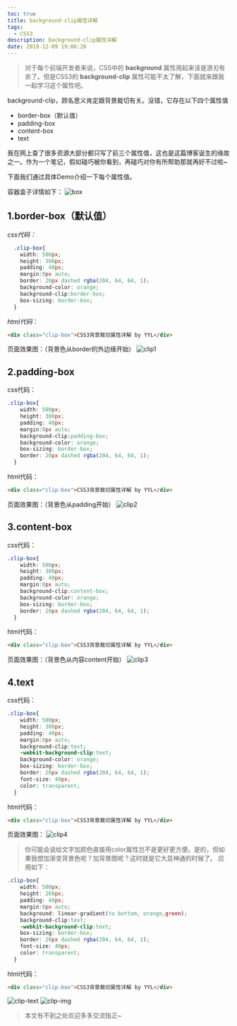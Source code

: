 ```yaml
---
toc: true
title: background-clip属性详解
tags:
  - CSS3
description: background-clip属性详解
date: 2019-12-09 19:06:20
---
```



>对于每个前端开发者来说，CSS中的 **background** 属性用起来该是游刃有余了。但是CSS3的 **background-clip** 属性可能不太了解，下面就来跟我一起学习这个属性吧。


background-clip，顾名思义肯定跟背景裁切有关。没错，它存在以下四个属性值

* border-box（默认值）
* padding-box
* content-box
* text


我在网上查了很多资源大部分都只写了前三个属性值，这也是这篇博客诞生的缘故之一。作为一个笔记，假如碰巧被你看到，再碰巧对你有所帮助那就再好不过啦~

下面我们通过具体Demo介绍一下每个属性值。
<!--more-->
容器盒子详情如下：
![box](box.jpg)


## 1.border-box（默认值）
*css代码：*
```css
  .clip-box{
    width: 500px;
    height: 300px;
    padding: 40px;
    margin:0px auto;
    border: 20px dashed rgba(204, 64, 64, 1);
    background-color: orange;
    background-clip:border-box; 
    box-sizing: border-box;
  }
```
*html代码*：
```html
<div class="clip-box">CSS3背景裁切属性详解 by YYL</div>
```

页面效果图：（背景色从border的外边缘开始）
![clip1](clip1.jpg)


## 2.padding-box
css代码：
```css
.clip-box{
    width: 500px;
    height: 300px;
    padding: 40px;
    margin:0px auto;
    background-clip:padding-box; 
    background-color: orange;
    box-sizing: border-box;
    border: 20px dashed rgba(204, 64, 64, 1);
  }
```
html代码：
```html
<div class="clip-box">CSS3背景裁切属性详解 by YYL</div>
```
页面效果图：（背景色从padding开始）
![clip2](clip2.jpg)


## 3.content-box
css代码：
```css
.clip-box{
    width: 500px;
    height: 300px;
    padding: 40px;
    margin:0px auto;
    background-clip:content-box; 
    background-color: orange;
    box-sizing: border-box;
    border: 20px dashed rgba(204, 64, 64, 1);
  }
```
html代码：
```html
<div class="clip-box">CSS3背景裁切属性详解 by YYL</div>
```
页面效果图：（背景色从内容content开始）
![clip3](clip3.jpg)

## 4.text
css代码：

```css
.clip-box{
    width: 500px;
    height: 300px;
    padding: 40px;
    margin:0px auto;
    background-clip:text; 
    -webkit-background-clip:text; 
    background-color: orange;
    box-sizing: border-box;
    border: 20px dashed rgba(204, 64, 64, 1);
    font-size: 40px;
    color: transparent;
  }
```
html代码：
```html
<div class="clip-box">CSS3背景裁切属性详解 by YYL</div>
```
页面效果图：
![clip4](clip4.jpg)
>你可能会说给文字加颜色直接用color属性岂不是更好更方便。是的，但如果我想加渐变背景色呢？加背景图呢？这时就是它大显神通的时候了。
应用如下：

```css
.clip-box{
    width: 500px;
    height: 260px;
    padding: 40px;
    margin:0px auto;
    background: linear-gradient(to bottom, orange,green);
    background-clip:text; 
    -webkit-background-clip:text;
    box-sizing: border-box;
    border: 20px dashed rgba(204, 64, 64, 1);
    font-size: 40px;
    color: transparent;
  }
```
html代码：
```html
<div class="clip-box">CSS3背景裁切属性详解 by YYL</div>
```
![clip-text](clip-text.jpg) ![clip-img](clip-img.jpg)


>本文有不到之处欢迎多多交流指正~